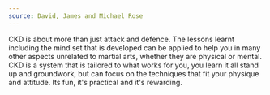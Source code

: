 ```yaml
---
source: David, James and Michael Rose
---
```

CKD is about more than just attack and defence. The lessons learnt including the mind set that is developed can be applied to help you in many other aspects unrelated to martial arts, whether they are physical or mental. CKD is a system that is tailored to what works for you, you learn it all stand up and groundwork, but can focus on the techniques that fit your physique and attitude. Its fun, it's practical and it's rewarding.

